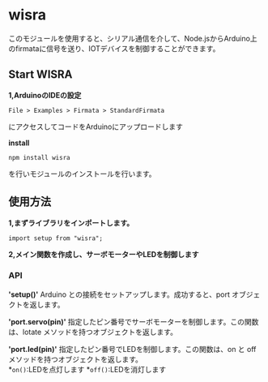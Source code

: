 # wisra
このモジュールを使用すると、シリアル通信を介して、Node.jsからArduino上のfirmataに信号を送り、IOTデバイスを制御することができます。


## Start WISRA
**1,ArduinoのIDEの設定**
```
File > Examples > Firmata > StandardFirmata
```
にアクセスしてコードをArduinoにアップロードします

**install**
```
npm install wisra
```
を行いモジュールのインストールを行います。



## 使用方法

**1,まずライブラリをインポートします。**
```
import setup from "wisra";
```

**2,メイン関数を作成し、サーボモーターやLEDを制御します**


### API
**'setup()'**
Arduino との接続をセットアップします。成功すると、port オブジェクトを返します。 

**'port.servo(pin)'**
指定したピン番号でサーボモーターを制御します。この関数は、lotate メソッドを持つオブジェクトを返します。  

**'port.led(pin)'**
指定したピン番号でLEDを制御します。この関数は、on と off メソッドを持つオブジェクトを返します。  
*`on()`:LEDを点灯します
*`off()`:LEDを消灯します
